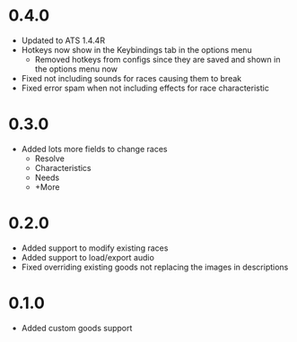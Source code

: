 # 0.4.0
- Updated to ATS 1.4.4R
- Hotkeys now show in the Keybindings tab in the options menu
  - Removed hotkeys from configs since they are saved and shown in the options menu now
- Fixed not including sounds for races causing them to break
- Fixed error spam when not including effects for race characteristic

# 0.3.0
- Added lots more fields to change races
  - Resolve
  - Characteristics
  - Needs
  - +More

# 0.2.0
- Added support to modify existing races
- Added support to load/export audio
- Fixed overriding existing goods not replacing the images in descriptions

# 0.1.0
- Added custom goods support